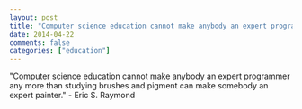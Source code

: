 ```yaml
---
layout: post
title: "Computer science education cannot make anybody an expert programmer any more than studying brushes and pigment can make somebody an expert painter."
date: 2014-04-22
comments: false
categories: ["education"]
---
```


<span class='quote'>"Computer science education cannot make anybody an expert programmer any more than studying brushes and pigment can make somebody an expert painter."</span>
<span class='by'>- Eric S. Raymond</span>
